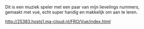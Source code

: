 Dit is een muziek speler met een paar van mijn lievelings nummers, gemaakt met vue, echt super handig en makkelijk om aan te leren. 

http://25383.hosts1.ma-cloud.nl/FRO/Vue/index.html
